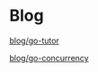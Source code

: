 # Blog

[blog/go-tutor](https://github.com/cbot918/youtube/tree/blog/go-tutor)

[blog/go-concurrency](https://github.com/cbot918/youtube/tree/blog/go-concurrency)